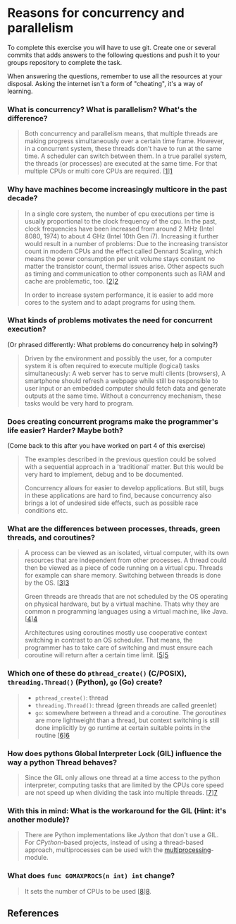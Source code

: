 # Reasons for concurrency and parallelism


To complete this exercise you will have to use git. Create one or several commits that adds answers to the following questions and push it to your groups repository to complete the task.

When answering the questions, remember to use all the resources at your disposal. Asking the internet isn't a form of "cheating", it's a way of learning.

 ### What is concurrency? What is parallelism? What's the difference?
 > Both concurrency and parallelism means, that multiple threads are making progress simultaneously over a certain time frame. However, in a concurrent system, these threads don't have to run at the same time. A scheduler can switch between them.
 > In a true parallel system, the threads (or processes) are executed at the same time. For that multiple CPUs or multi core CPUs are required. [[1]][1]

 ### Why have machines become increasingly multicore in the past decade?
 > In a single core system, the number of cpu executions per time is usually proportional to the clock frequency of the cpu. In the past, clock frequencies have been increased from around 2 MHz (Intel 8080, 1974) to about 4 GHz (Intel 10th Gen i7). Increasing it further would result in a number of problems: Due to the increasing transistor count in modern CPUs and the effect called Dennard Scaling, which means the power consumption per unit volume stays constant no matter the transistor count, thermal issues arise. Other aspects such as timing and communication to other components such as RAM and cache are problematic, too. [[2]][2]
 >
 > In order to increase system performance, it is easier to add more cores to the system and to adapt programs for using them.

 ### What kinds of problems motivates the need for concurrent execution?
 (Or phrased differently: What problems do concurrency help in solving?)
 > Driven by the environment and possibly the user, for a computer system it is often required to execute multiple (logical) tasks simultaneously: A web server has to serve multi clients (browsers), A smartphone should refresh a webpage while still be responsible to user input or an embedded computer should fetch data and generate outputs at the same time.
 > Without a concurrency mechanism, these tasks would be very hard to program.

 ### Does creating concurrent programs make the programmer's life easier? Harder? Maybe both?
 (Come back to this after you have worked on part 4 of this exercise)
 > The examples described in the previous question could be solved with a sequential approach in a 'traditional' matter. But this would be very hard to implement, debug and to be documented.
 >
 > Concurrency allows for easier to develop applications. But still, bugs in these applications are hard to find, because concurrency also brings a lot of undesired side effects, such as possible race conditions etc.

 ### What are the differences between processes, threads, green threads, and coroutines?
 > A process can be viewed as an isolated, virtual computer, with its own resources that are independent from other processes. A thread could then be viewed as a piece of code running on a virtual cpu. Threads for example can share memory. Switching between threads is done by the OS. [[3]][3]
 >
 > Green threads are threads that are not scheduled by the OS operating on physical hardware, but by a virtual machine. Thats why they are common n programming languages using a virtual machine, like Java. [[4]][4]
 >
 > Architectures using coroutines mostly use cooperative context switching in contrast to an OS scheduler. That means, the programmer has to take care of switching and must ensure each coroutine will return after a certain time limit. [[5]][5]

 ### Which one of these do `pthread_create()` (C/POSIX), `threading.Thread()` (Python), `go` (Go) create?
 > * `pthread_create()`: thread
 > * `threading.Thread()`: thread (green threads are called greenlet)
 > * `go`: somewhere between a thread and a coroutine. The *goroutines* are more lightweight than a thread, but context switching is still done implicitly by go runtime at certain suitable points in the routine [[6]][6]

 ### How does pythons Global Interpreter Lock (GIL) influence the way a python Thread behaves?
 > Since the GIL only allows one thread at a time access to the python interpreter, computing tasks that are limited by the CPUs core speed are not speed up when dividing the task into multiple threads. [[7]][7]

 ### With this in mind: What is the workaround for the GIL (Hint: it's another module)?
 > There are Python implementations like *Jython* that don't use a GIL. For *CPython*-based projects, instead of using a thread-based approach, multiprocesses can be used with the [multiprocessing](https://docs.python.org/2/library/multiprocessing.html)-module.

 ### What does `func GOMAXPROCS(n int) int` change? 
 > It sets the number of CPUs to be used [[8]][8].



## References

[1]: https://docs.oracle.com/cd/E19455-01/806-5257/6je9h032b/index.html
[2]: https://www.micron.com/about/blog/2018/october/metamorphosis-of-an-industry-part-two-moores-law
[3]: https://web.mit.edu/6.005/www/fa14/classes/17-concurrency/
[4]: https://c9x.me/articles/gthreads/intro.html
[5]: https://www.boost.org/doc/libs/1_55_0/libs/coroutine/doc/html/coroutine/overview.html
[6]: https://stackoverflow.com/questions/18058164/is-a-go-goroutine-a-coroutine
[7]: https://realpython.com/python-gil/
[8]: https://golang.org/pkg/runtime/#GOMAXPROCS